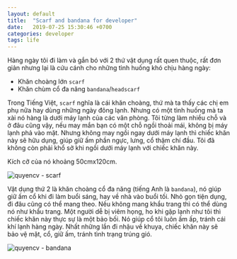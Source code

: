 ```yaml
---
layout: default
title:  "Scarf and bandana for developer"
date:   2019-07-25 15:30:46 +0700
categories: developer
tags: life
---
```


Hàng ngày tôi đi làm và gắn bó với 2 thứ vật dụng rất quen thuộc, rất đơn giản nhưng lại là cứu cánh cho những tình huống khó chịu hàng ngày:
- Khăn choàng lớn `scarf`
- Khăn chùm cổ đa năng `bandana`/`headscarf`

Trong Tiếng Việt, `scarf` nghĩa là cái khăn choàng, thứ mà ta thấy các chị em phụ nữa hay dùng những ngày đông lạnh. Nhưng có một tình huống mà ta xài nó hàng là dưới máy lạnh của các văn phòng. Tôi từng làm nhiều chỗ và ở đâu cũng vậy, nếu may mắn bạn có một chỗ ngồi thoải mái, không bị máy lạnh phả vào mặt. Nhưng không may ngồi ngay dưới máy lạnh thì chiếc khăn này sẽ hữu dụng, giúp giữ ấm phần ngực, lưng, cổ thậm chí đầu. Tôi đã không còn phải khổ sở khi ngồi dưới máy lạnh với chiếc khăn này.

Kích cỡ của nó khoảng 50cmx120cm.

 ![quyencv - scarf](https://www.english-heritageshop.org.uk/imagprod/scarf-feather-metallic-mint.jpg)


Vật dụng thứ 2 là khăn choàng cổ đa năng (tiếng Anh là `bandana`), nó giúp giữ ấm cổ khi đi làm buổi sáng, hay về nhà vào buổi tối. Nhỏ gọn tiện dụng, đi đâu cũng có thể mang theo. Nếu không mang khẩu trang thì có thể dùng nó như khẩu trang. Một người dễ bị viêm họng, ho khi gặp lạnh như tôi thì chiếc khăn này thực sự là một bảo bối. Nó giúp cổ tôi luôn ấm ấp, tránh cái khí lạnh hàng ngày. Nhất những lần đi nhậu về khuya, chiếc khăn này sẽ bảo vệ mặt, cổ, giữ ấm, tránh tình trạng trúng gió.

![quyencv - bandana](https://raven.contrado.com/resources/images/2018-5/88392/custom-bandanas-uk-made-printed-285174_l.jpg?w=750&h=750&q=85&auto=compress,format&fit=crop)